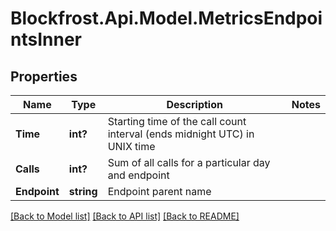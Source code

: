 # Blockfrost.Api.Model.MetricsEndpointsInner
## Properties

Name | Type | Description | Notes
------------ | ------------- | ------------- | -------------
**Time** | **int?** | Starting time of the call count interval (ends midnight UTC) in UNIX time | 
**Calls** | **int?** | Sum of all calls for a particular day and endpoint | 
**Endpoint** | **string** | Endpoint parent name | 

[[Back to Model list]](../README.md#documentation-for-models) [[Back to API list]](../README.md#documentation-for-api-endpoints) [[Back to README]](../README.md)

